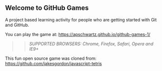 ## Welcome to GitHub Games

A project based learning activity for people who are getting started with Git and GitHub.

You can play the game at: https://apschwartz.github.io/github-games-1/

>> _*SUPPORTED BROWSERS*: Chrome, Firefox, Safari, Opera and IE9+_

This fun open source game was cloned from: https://github.com/jakesgordon/javascript-tetris
